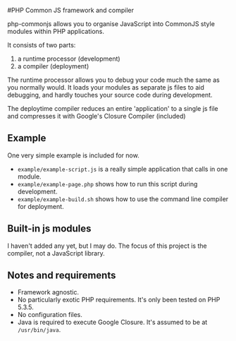 #PHP Common JS framework and compiler

php-commonjs allows you to organise JavaScript into CommonJS style modules within PHP applications.

It consists of two parts:  
 1. a runtime processor (development)  
 2. a compiler (deployment)

The runtime processor allows you to debug your code much the same as you normally would. 
It loads your modules as separate js files to aid debugging, and hardly touches your source code during development. 

The deploytime compiler reduces an entire 'application' to a single js file and compresses it with Google's Closure Compiler (included)


## Example

One very simple example is included for now.  

 * `example/example-script.js` is a really simple application that calls in one module.  
 * `example/example-page.php` shows how to run this script during development.  
 * `example/example-build.sh` shows how to use the command line compiler for deployment.  


## Built-in js modules

I haven't added any yet, but I may do. The focus of this project is the compiler, not a JavaScript library.


## Notes and requirements

 * Framework agnostic.
 * No particularly exotic PHP requirements. It's only been tested on PHP 5.3.5.
 * No configuration files. 
 * Java is required to execute Google Closure. It's assumed to be at `/usr/bin/java`.
